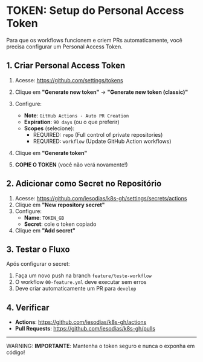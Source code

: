 # TOKEN: Setup do Personal Access Token

Para que os workflows funcionem e criem PRs automaticamente, você precisa configurar um Personal Access Token.

## 1. Criar Personal Access Token

1. Acesse: https://github.com/settings/tokens
2. Clique em **"Generate new token"** → **"Generate new token (classic)"**
3. Configure:
   - **Note**: `GitHub Actions - Auto PR Creation`
   - **Expiration**: `90 days` (ou o que preferir)
   - **Scopes** (selecione):
     - REQUIRED: `repo` (Full control of private repositories)
     - REQUIRED: `workflow` (Update GitHub Action workflows)

4. Clique em **"Generate token"**
5. **COPIE O TOKEN** (você não verá novamente!)

## 2. Adicionar como Secret no Repositório

1. Acesse: https://github.com/iesodias/k8s-gh/settings/secrets/actions
2. Clique em **"New repository secret"**
3. Configure:
   - **Name**: `TOKEN_GB`
   - **Secret**: cole o token copiado
4. Clique em **"Add secret"**

## 3. Testar o Fluxo

Após configurar o secret:

1. Faça um novo push na branch `feature/teste-workflow`
2. O workflow `00-feature.yml` deve executar sem erros
3. Deve criar automaticamente um PR para `develop`

## 4. Verificar

- **Actions**: https://github.com/iesodias/k8s-gh/actions
- **Pull Requests**: https://github.com/iesodias/k8s-gh/pulls

---

WARNING: **IMPORTANTE**: Mantenha o token seguro e nunca o exponha em código!